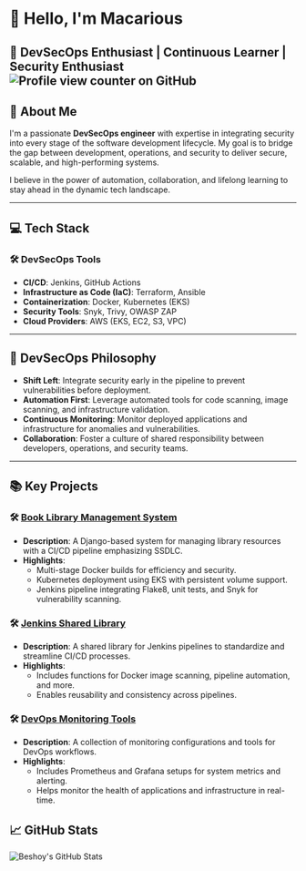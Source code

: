 # 👋 Hello, I'm **Macarious**  
🚀 **DevSecOps Enthusiast | Continuous Learner | Security Enthusiast**  
![Profile view counter on GitHub](https://komarev.com/ghpvc/?username=Macarious-GK)
---

## 🌟 **About Me**
I'm a passionate **DevSecOps engineer** with expertise in integrating security into every stage of the software development lifecycle. My goal is to bridge the gap between development, operations, and security to deliver secure, scalable, and high-performing systems.

I believe in the power of automation, collaboration, and lifelong learning to stay ahead in the dynamic tech landscape.

---

## 💻 **Tech Stack**
### 🛠️ DevSecOps Tools
- **CI/CD**: Jenkins, GitHub Actions  
- **Infrastructure as Code (IaC)**: Terraform, Ansible  
- **Containerization**: Docker, Kubernetes (EKS)  
- **Security Tools**: Snyk, Trivy, OWASP ZAP  
- **Cloud Providers**: AWS (EKS, EC2, S3, VPC)

---

## 🔐 **DevSecOps Philosophy**
- **Shift Left**: Integrate security early in the pipeline to prevent vulnerabilities before deployment.  
- **Automation First**: Leverage automated tools for code scanning, image scanning, and infrastructure validation.  
- **Continuous Monitoring**: Monitor deployed applications and infrastructure for anomalies and vulnerabilities.  
- **Collaboration**: Foster a culture of shared responsibility between developers, operations, and security teams.  

---

## 📚 **Key Projects**
### 🛠️ [Book Library Management System](https://github.com/BeshoyEmad/book-library-management)
- **Description**: A Django-based system for managing library resources with a CI/CD pipeline emphasizing SSDLC.  
- **Highlights**:  
  - Multi-stage Docker builds for efficiency and security.  
  - Kubernetes deployment using EKS with persistent volume support.  
  - Jenkins pipeline integrating Flake8, unit tests, and Snyk for vulnerability scanning.  

### 🛠️ [Jenkins Shared Library](https://github.com/Macarious-GK/Jenkins-Shared-Library.git)
- **Description**: A shared library for Jenkins pipelines to standardize and streamline CI/CD processes.  
- **Highlights**:  
  - Includes functions for Docker image scanning, pipeline automation, and more.  
  - Enables reusability and consistency across pipelines.  

### 🛠️ [DevOps Monitoring Tools](https://github.com/Macarious-GK/DevOps-Monitoring.git)  
- **Description**: A collection of monitoring configurations and tools for DevOps workflows.  
- **Highlights**:  
  - Includes Prometheus and Grafana setups for system metrics and alerting.  
  - Helps monitor the health of applications and infrastructure in real-time.  


## 📈 **GitHub Stats**
![Beshoy's GitHub Stats](https://github-readme-stats.vercel.app/api?username=Macarious-GK&show_icons=true&theme=radical)
